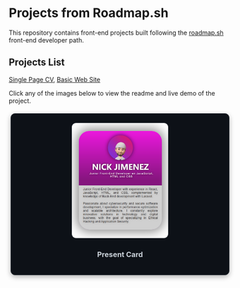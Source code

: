 # Projects from Roadmap.sh

This repository contains front-end projects built following the [roadmap.sh](https://roadmap.sh/) front-end developer path.

## Projects List

[Single Page CV](https://roadmap.sh/projects/single-page-cv), [Basic Web Site](https://roadmap.sh/projects/basic-html-website)


Click any of the images below to view the readme and live demo of the project.

<div align="center" style="
  background-color: #0d1117;
  border: 1px solid #30363d;
  border-radius: 10px;
  padding: 20px;
  width: 90%;
  margin: 20px auto;
  box-shadow: 0 4px 12px rgba(0,0,0,0.3);
">
   <a href='/projects/py_dalto_present card/'>
    <img width="48%" src="assets/resources/py_dalto_present card.png" alt="present card" style="border-radius:10px; border: 1px solid #30363d;" />
  </a>
  
  </a>
  <h3 style="color: #c9d1d9; font-family: 'Segoe UI' margin-top: 15px;">
    Present Card
  </h3>

</div>
